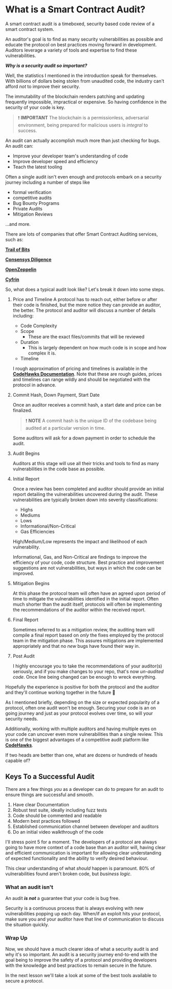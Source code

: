 # What is a Smart Contract Audit?

A smart contract audit is a timeboxed, security based code review of a smart contract system.

An auditor's goal is to find as many security vulnerabilities as possible and educate the protocol on best practices moving forward in development. Auditors leverage a variety of tools and expertise to find these vulnerabilities.

_**Why is a security audit so important?**_

Well, the statistics I mentioned in the introduction speak for themselves. With billions of dollars being stolen from unaudited code, the industry can't afford _not_ to improve their security.

The immutability of the blockchain renders patching and updating frequently impossible, impractical or expensive. So having confidence in the security of your code is key.

> ❗ **IMPORTANT**
> The blockchain is a permissionless, adversarial environment, being prepared for malicious users is _integral_ to success.

An audit can actually accomplish much more than just checking for bugs. An audit can:

- Improve your developer team's understanding of code
- Improve developer speed and efficiency
- Teach the latest tooling

Often a single audit isn't even enough and protocols embark on a security journey including a number of steps like

- formal verification
- competitive audits
- Bug Bounty Programs
- Private Audits
- Mitigation Reviews

...and more.

There are lots of companies that offer Smart Contract Auditing services, such as:

**[Trail of Bits](https://www.trailofbits.com/)**

**[Consensys Diligence](https://consensys.io/diligence/)**

**[OpenZeppelin](https://www.openzeppelin.com/security-audits)**

**[Cyfrin](https://www.cyfrin.io/)**

So, what does a typical audit look like? Let's break it down into some steps.

1. Price and Timeline
   A protocol has to reach out, either before or after their code is finished, but the more notice they can provide an auditor, the better. The protocol and auditor will discuss a number of details including:

   - Code Complexity
   - Scope
     - These are the exact files/commits that will be reviewed
   - Duration
     - This is largely dependent on how much code is in scope and how complex it is.
   - Timeline

   I rough approximation of pricing and timelines is available in the **[CodeHawks Documentation](https://docs.codehawks.com/protocol-teams-sponsors/audit-pricing-and-timelines)**. Note that these are rough guides, prices and timelines can range wildly and should be negotiated with the protocol in advance.

2. Commit Hash, Down Payment, Start Date

   Once an auditor receives a commit hash, a start date and price can be finalized.

   > ❗ **NOTE**
   > A commit hash is the unique ID of the codebase being audited at a particular version in time.

   Some auditors will ask for a down payment in order to schedule the audit.

3. Audit Begins

   Auditors at this stage will use all their tricks and tools to find as many vulnerabilities in the code base as possible.

4. Initial Report

   Once a review has been completed and auditor should provide an initial report detailing the vulnerabilities uncovered during the audit. These vulnerabilities are typically broken down into severity classifications:

   - Highs
   - Mediums
   - Lows
   - Informational/Non-Critical
   - Gas Efficiencies

   High/Medium/Low represents the impact and likelihood of each vulnerability.

   Informational, Gas, and Non-Critical are findings to improve the efficiency of your code, code structure. Best practice and improvement suggestions are not vulnerabilities, but ways in which the code can be improved.

5. Mitigation Begins

   At this phase the protocol team will often have an agreed upon period of time to mitigate the vulnerabilities identified in the initial report. Often much shorter than the audit itself, protocols will often be implementing the recommendations of the auditor within the received report.

6. Final Report

   Sometimes referred to as a mitigation review, the auditing team will compile a final report based on _only_ the fixes employed by the protocol team in the mitigation phase. This assures mitigations are implemented appropriately and that no _new_ bugs have found their way in.

7. Post Audit

   I highly encourage you to take the recommendations of your auditor(s) seriously, and if you make changes to your repo, that's now _un-audited code_. Once line being changed can be enough to wreck everything.

Hopefully the experience is positive for both the protocol and the auditor and they'll continue working together in the future 🥳

As I mentioned briefly, depending on the size or expected popularity of a protocol, often one audit won't be enough. Securing your code is an on going journey and just as your protocol evolves over time, so will your security needs.

Additionally, working with multiple auditors and having multiple eyes on your code can uncover even more vulnerabilities than a single review. This is one of the biggest advantages of a competitive audit platform like **[CodeHawks](https://www.codehawks.com/)**.

If two heads are better than one, what are dozens or hundreds of heads capable of?

## Keys To a Successful Audit

There are a few things _you_ as a developer can do to prepare for an audit to ensure things are successful and smooth.

1. Have clear Documentation
2. Robust test suite, ideally including fuzz tests
3. Code should be commented and readable
4. Modern best practices followed
5. Established communication channel between developer and auditors
6. Do an initial video walkthrough of the code

I'll stress point 5 for a moment. The developers of a protocol are always going to have more context of a code base than an auditor will, having clear and efficient communication is important for allowing clear understanding of expected functionality and the ability to verify desired behaviour.

This clear understanding of what _should_ happen is paramount. 80% of vulnerabilities found aren't broken code, but _business logic_.

### What an audit isn't

An audit _**is not**_ a guarantee that your code is bug free.

Security is a continuous process that is always evolving with new vulnerabilities popping up each day. When/if an exploit hits your protocol, make sure you and your auditor have that line of communication to discuss the situation quickly.

### Wrap Up

Now, we should have a much clearer idea of what a security audit is and why it's so important. An audit is a security journey end-to-end with the goal being to improve the safety of a protocol and providing developers with the knowledge and best practices to remain secure in the future.

In the next lesson we'll take a look at some of the best tools available to secure a protocol.
